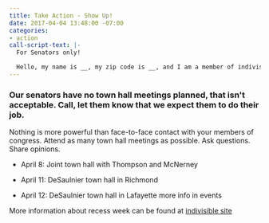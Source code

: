 ```yaml
---
title: Take Action - Show Up!
date: 2017-04-04 13:48:00 -07:00
categories:
- action
call-script-text: |-
  For Senators only!

  Hello, my name is __, my zip code is __, and I am a member of indivisible4c. Please tell the senator that I am disappointed that she does not feel it is important to meet with her constituents. She needs to plan a town hall meeting.
---
```


### Our senators have no town hall meetings planned, that isn't acceptable. Call, let them know that we expect them to do their job.

Nothing is more powerful than face-to-face contact with your members of congress. Attend as many town hall meetings as possible. Ask questions. Share opinions.

* April 8: Joint town hall with Thompson and McNerney

* April 11: DeSaulnier town hall in Richmond

* April 12: DeSaulnier town hall in Lafayette
  more info in events



More information about recess week can be found at [indivisible site](https://www.indivisibleguide.com/resources-2/2017/2/16/reclaim-recess)